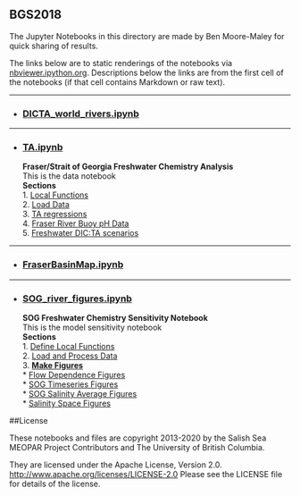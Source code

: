 ## BGS2018

The Jupyter Notebooks in this directory are made by Ben
Moore-Maley for quick sharing of results.

The links below are to static renderings of the notebooks via
[nbviewer.ipython.org](http://nbviewer.ipython.org/).
Descriptions below the links are from the first cell of the notebooks
(if that cell contains Markdown or raw text).

***
* ### [DICTA_world_rivers.ipynb](http://nbviewer.ipython.org/urls/github.com/SalishSeaCast/analysis-ben/blob/master/notebooks/BGS2018/DICTA_world_rivers.ipynb)  
    
***
* ### [TA.ipynb](http://nbviewer.ipython.org/urls/github.com/SalishSeaCast/analysis-ben/blob/master/notebooks/BGS2018/TA.ipynb)  
    
    **Fraser/Strait of Georgia Freshwater Chemistry Analysis**  
    This is the data notebook  
    **Sections**  
       1. [Local Functions](#Local-Functions)  
       2. [Load Data](#Load-Data)  
       3. [TA regressions](#TA-regressions)  
       4. [Fraser River Buoy pH Data](#Fraser-River-Buoy-pH-Data)  
       5. [Freshwater DIC:TA scenarios](#Freshwater-DIC:TA-scenarios)  

***
* ### [FraserBasinMap.ipynb](http://nbviewer.ipython.org/urls/github.com/SalishSeaCast/analysis-ben/blob/master/notebooks/BGS2018/FraserBasinMap.ipynb)  
    
***
* ### [SOG_river_figures.ipynb](http://nbviewer.ipython.org/urls/github.com/SalishSeaCast/analysis-ben/blob/master/notebooks/BGS2018/SOG_river_figures.ipynb)  
    
    **SOG Freshwater Chemistry Sensitivity Notebook**  
    This is the model sensitivity notebook  
    **Sections**  
       1. [Define Local Functions](#Define-Local-Functions)  
       2. [Load and Process Data](#Load-and-Process-Data)  
       3. [**Make Figures**](#Make-Figures)  
           * [Flow Dependence Figures](#Flow-Dependence-Figures)  
           * [SOG Timeseries Figures](#SOG-Timeseries-Figures)  
           * [SOG Salinity Average Figures](#SOG-Salinity-Average-Figures)  
           * [Salinity Space Figures](#Salinity-Space-Figures)  


##License

These notebooks and files are copyright 2013-2020
by the Salish Sea MEOPAR Project Contributors
and The University of British Columbia.

They are licensed under the Apache License, Version 2.0.
http://www.apache.org/licenses/LICENSE-2.0
Please see the LICENSE file for details of the license.
